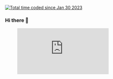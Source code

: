 <a href="https://wakatime.com/@54d99f29-75b1-48c3-a9ec-a4132e114e56"><img src="https://wakatime.com/badge/user/54d99f29-75b1-48c3-a9ec-a4132e114e56.svg" alt="Total time coded since Jan 30 2023" /></a>

### Hi there 👋

<figure>
  <embed src="https://wakatime.com/share/@ADkernx/224250e2-af40-4359-b42f-462c6918a2b7.svg"></embed>
 </figure>
